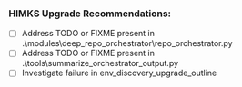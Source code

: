 ### HIMKS Upgrade Recommendations:
- [ ] Address TODO or FIXME present in .\modules\deep_repo_orchestrator\repo_orchestrator.py
- [ ] Address TODO or FIXME present in .\tools\summarize_orchestrator_output.py
- [ ] Investigate failure in env_discovery_upgrade_outline
